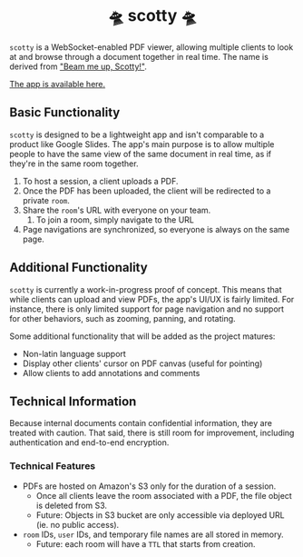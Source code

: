 <div align="center">
    <!-- <img src="./docs/peeker-01.png" alt="peeker illustration" height="300"> -->
    <h1>🛸️ scotty 🛸️</h1>
</div>

`scotty` is a WebSocket-enabled PDF viewer, allowing multiple clients to look at and browse through a document together in real time. The name is derived from ["Beam me up, Scotty!"](https://en.wikipedia.org/wiki/Beam_me_up,_Scotty).

[The app is available here.](https://raa-scotty.herokuapp.com/)

## Basic Functionality
`scotty` is designed to be a lightweight app and isn't comparable to a product like Google Slides. The app's main purpose is to allow multiple people to have the same view of the same document in real time, as if they're in the same room together.

1. To host a session, a client uploads a PDF.
2. Once the PDF has been uploaded, the client will be redirected to a private `room`.
3. Share the `room`'s URL with everyone on your team.
    1. To join a room, simply navigate to the URL
4. Page navigations are synchronized, so everyone is always on the same page.

## Additional Functionality
`scotty` is currently a work-in-progress proof of concept. This means that while clients can upload and view PDFs, the app's UI/UX is fairly limited. For instance, there is only limited support for page navigation and no support for other behaviors, such as zooming, panning, and rotating.

Some additional functionality that will be added as the project matures:
- Non-latin language support
- Display other clients' cursor on PDF canvas (useful for pointing)
- Allow clients to add annotations and comments

## Technical Information
Because internal documents contain confidential information, they are treated with caution. That said, there is still room for improvement, including authentication and end-to-end encryption.

### Technical Features
- PDFs are hosted on Amazon's S3 only for the duration of a session.
    - Once all clients leave the room associated with a PDF, the file object is deleted from S3.
    - Future: Objects in S3 bucket are only accessible via deployed URL (ie. no public access).
- `room` IDs, `user` IDs, and temporary file names are all stored in memory.
    - Future: each room will have a `TTL` that starts from creation.
